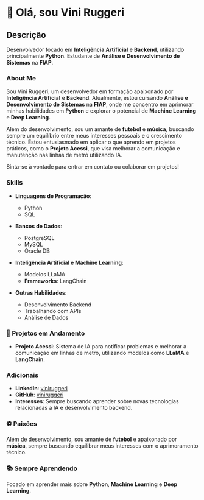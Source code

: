 # 👋 Olá, sou Vini Ruggeri

## Descrição
Desenvolvedor focado em **Inteligência Artificial** e **Backend**, utilizando principalmente **Python**. Estudante de **Análise e Desenvolvimento de Sistemas** na **FIAP**.

### About Me
Sou Vini Ruggeri, um desenvolvedor em formação apaixonado por **Inteligência Artificial** e **Backend**. Atualmente, estou cursando **Análise e Desenvolvimento de Sistemas** na **FIAP**, onde me concentro em aprimorar minhas habilidades em **Python** e explorar o potencial de **Machine Learning** e **Deep Learning**.

Além do desenvolvimento, sou um amante de **futebol** e **música**, buscando sempre um equilíbrio entre meus interesses pessoais e o crescimento técnico. Estou entusiasmado em aplicar o que aprendo em projetos práticos, como o **Projeto Acessi**, que visa melhorar a comunicação e manutenção nas linhas de metrô utilizando IA.

Sinta-se à vontade para entrar em contato ou colaborar em projetos!

### Skills
- **Linguagens de Programação**: 
  - Python
  - SQL

- **Bancos de Dados**: 
  - PostgreSQL
  - MySQL
  - Oracle DB

- **Inteligência Artificial e Machine Learning**: 
  - Modelos LLaMA
  - **Frameworks**: LangChain

- **Outras Habilidades**:
  - Desenvolvimento Backend
  - Trabalhando com APIs
  - Análise de Dados

### 🚀 Projetos em Andamento
- **Projeto Acessi**: Sistema de IA para notificar problemas e melhorar a comunicação em linhas de metrô, utilizando modelos como **LLaMA** e **LangChain**.

### Adicionais
- **LinkedIn**: [viniruggeri](https://www.linkedin.com/in/viniruggeri)
- **GitHub**: [viniruggeri](https://github.com/viniruggeri)
- **Interesses**: Sempre buscando aprender sobre novas tecnologias relacionadas a IA e desenvolvimento backend.

### ⚽ Paixões
Além de desenvolvimento, sou amante de **futebol** e apaixonado por **música**, sempre buscando equilibrar meus interesses com o aprimoramento técnico.

### 📚 Sempre Aprendendo
Focado em aprender mais sobre **Python**, **Machine Learning** e **Deep Learning**.
